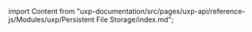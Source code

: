 
import Content from "uxp-documentation/src/pages/uxp-api/reference-js/Modules/uxp/Persistent File Storage/index.md";

<Content query="product=photoshop"/>
